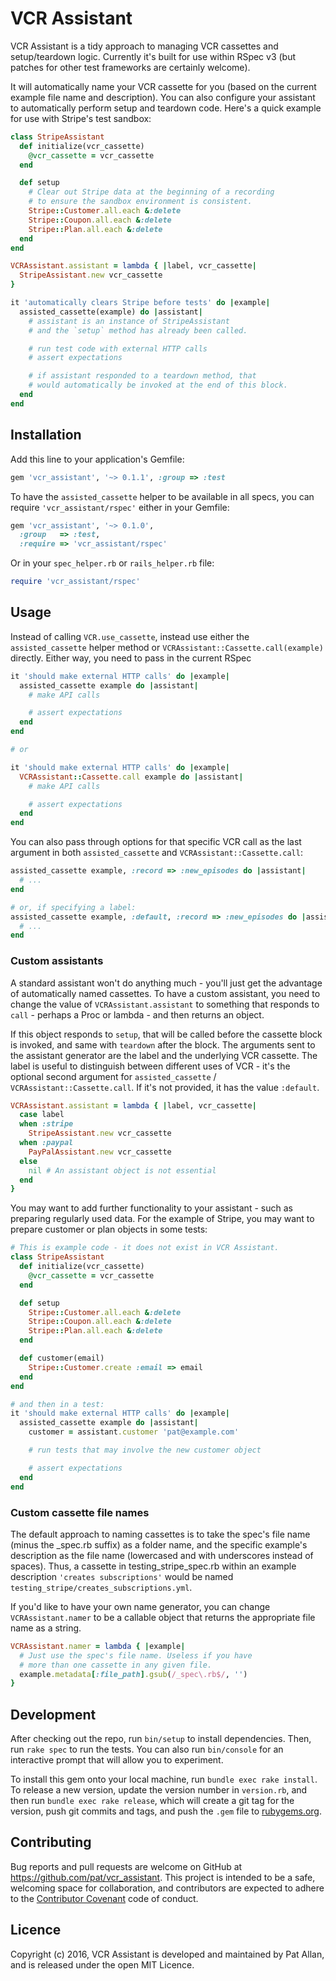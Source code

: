 # VCR Assistant

VCR Assistant is a tidy approach to managing VCR cassettes and setup/teardown logic. Currently it's built for use within RSpec v3 (but patches for other test frameworks are certainly welcome).

It will automatically name your VCR cassette for you (based on the current example file name and description). You can also configure your assistant to automatically perform setup and teardown code. Here's a quick example for use with Stripe's test sandbox:

```ruby
class StripeAssistant
  def initialize(vcr_cassette)
    @vcr_cassette = vcr_cassette
  end

  def setup
    # Clear out Stripe data at the beginning of a recording
    # to ensure the sandbox environment is consistent.
    Stripe::Customer.all.each &:delete
    Stripe::Coupon.all.each &:delete
    Stripe::Plan.all.each &:delete
  end
end

VCRAssistant.assistant = lambda { |label, vcr_cassette|
  StripeAssistant.new vcr_cassette
}

it 'automatically clears Stripe before tests' do |example|
  assisted_cassette(example) do |assistant|
    # assistant is an instance of StripeAssistant
    # and the `setup` method has already been called.

    # run test code with external HTTP calls
    # assert expectations

    # if assistant responded to a teardown method, that
    # would automatically be invoked at the end of this block.
  end
end
```

## Installation

Add this line to your application's Gemfile:

```ruby
gem 'vcr_assistant', '~> 0.1.1', :group => :test
```

To have the `assisted_cassette` helper to be available in all specs, you can require `'vcr_assistant/rspec'` either in your Gemfile:

```ruby
gem 'vcr_assistant', '~> 0.1.0',
  :group   => :test,
  :require => 'vcr_assistant/rspec'
```

Or in your `spec_helper.rb` or `rails_helper.rb` file:

```ruby
require 'vcr_assistant/rspec'
```

## Usage

Instead of calling `VCR.use_cassette`, instead use either the `assisted_cassette` helper method or `VCRAssistant::Cassette.call(example)` directly. Either way, you need to pass in the current RSpec

```ruby
it 'should make external HTTP calls' do |example|
  assisted_cassette example do |assistant|
    # make API calls

    # assert expectations
  end
end

# or

it 'should make external HTTP calls' do |example|
  VCRAssistant::Cassette.call example do |assistant|
    # make API calls

    # assert expectations
  end
end
```

You can also pass through options for that specific VCR call as the last argument in both `assisted_cassette` and `VCRAssistant::Cassette.call`:

```ruby
assisted_cassette example, :record => :new_episodes do |assistant|
  # ...
end

# or, if specifying a label:
assisted_cassette example, :default, :record => :new_episodes do |assistant|
  # ...
end
```

### Custom assistants

A standard assistant won't do anything much - you'll just get the advantage of automatically named cassettes. To have a custom assistant, you need to change the value of `VCRAssistant.assistant` to something that responds to `call` - perhaps a Proc or lambda - and then returns an object.

If this object responds to `setup`, that will be called before the cassette block is invoked, and same with `teardown` after the block. The arguments sent to the assistant generator are the label and the underlying VCR cassette. The label is useful to distinguish between different uses of VCR - it's the optional second argument for `assisted_cassette` / `VCRAssistant::Cassette.call`. If it's not provided, it has the value `:default`.

```ruby
VCRAssistant.assistant = lambda { |label, vcr_cassette|
  case label
  when :stripe
    StripeAssistant.new vcr_cassette
  when :paypal
    PayPalAssistant.new vcr_cassette
  else
    nil # An assistant object is not essential
  end
}
```

You may want to add further functionality to your assistant - such as preparing regularly used data. For the example of Stripe, you may want to prepare customer or plan objects in some tests:

```ruby
# This is example code - it does not exist in VCR Assistant.
class StripeAssistant
  def initialize(vcr_cassette)
    @vcr_cassette = vcr_cassette
  end

  def setup
    Stripe::Customer.all.each &:delete
    Stripe::Coupon.all.each &:delete
    Stripe::Plan.all.each &:delete
  end

  def customer(email)
    Stripe::Customer.create :email => email
  end
end

# and then in a test:
it 'should make external HTTP calls' do |example|
  assisted_cassette example do |assistant|
    customer = assistant.customer 'pat@example.com'

    # run tests that may involve the new customer object

    # assert expectations
  end
end
```

### Custom cassette file names

The default approach to naming cassettes is to take the spec's file name (minus the _spec.rb suffix) as a folder name, and the specific example's description as the file name (lowercased and with underscores instead of spaces). Thus, a cassette in testing_stripe_spec.rb within an example description `'creates subscriptions'` would be named `testing_stripe/creates_subscriptions.yml`.

If you'd like to have your own name generator, you can change `VCRAssistant.namer` to be a callable object that returns the appropriate file name as a string.

```ruby
VCRAssistant.namer = lambda { |example|
  # Just use the spec's file name. Useless if you have
  # more than one cassette in any given file.
  example.metadata[:file_path].gsub(/_spec\.rb$/, '')
}
```

## Development

After checking out the repo, run `bin/setup` to install dependencies. Then, run `rake spec` to run the tests. You can also run `bin/console` for an interactive prompt that will allow you to experiment.

To install this gem onto your local machine, run `bundle exec rake install`. To release a new version, update the version number in `version.rb`, and then run `bundle exec rake release`, which will create a git tag for the version, push git commits and tags, and push the `.gem` file to [rubygems.org](https://rubygems.org).

## Contributing

Bug reports and pull requests are welcome on GitHub at https://github.com/pat/vcr_assistant. This project is intended to be a safe, welcoming space for collaboration, and contributors are expected to adhere to the [Contributor Covenant](http://contributor-covenant.org) code of conduct.

## Licence

Copyright (c) 2016, VCR Assistant is developed and maintained by Pat Allan, and is released under the open MIT Licence.
